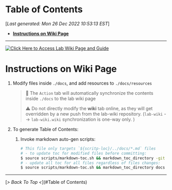 <toc>

# Table of Contents
[*Last generated: Mon 26 Dec 2022 10:53:13 EST*]
- [**Instructions on Wiki Page**](#Instructions-on-Wiki-Page)

---
</toc>
<a href="https://github.com/UW-Advanced-Robotics-Lab/lab-wiki/wiki" target="_blank"><img src="https://github.com/UW-Advanced-Robotics-Lab/lab-wiki/blob/main/docs/resources/button.png" alt="Click Here to Access Lab Wiki Page and Guide"/></a>



# Instructions on Wiki Page

1. Modify files inside `./docs`, and add resources to `./docs/resources`

   > :notebook: The `Action` tab will automatically synchronize the contents inside `./docs` to the lab wiki page
   >
   > :warning: Do not directly modify the **wiki** tab online, as they will get overridden by a new push from the lab-wiki repository. (`lab-wiki` --> `lab-wiki.wiki` synchronization is one-way only. )

2. To generate Table of Contents:
   
   1. Invoke markdown auto-gen scripts:

      ```bash
      # This file only targets `${scritp-loc}/../docs/*.md` files
      # - to update toc for modified files before committing:
      $ source scripts/markdown-toc.sh && markdown_toc_directory -git
      # - update all toc for all files regardless of files changes:
      $ source scripts/markdown-toc.sh && markdown_toc_directory docs
      ```


<eof>

---
[*> Back To Top <*](#Table of Contents)
</eof>